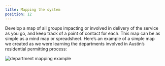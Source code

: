```yaml
---
title: Mapping the system
position: 12
---
```


Develop a map of all groups impacting or involved in delivery of the service as you go, and keep track of a point of contact for each. This map can be as simple as a mind map or spreadsheet. Here’s an example of a simple map we created as we were learning the departments involved in Austin’s residential permitting process:

![department mapping example](https://cityofaustin.github.io/digital-services-engagement-guide/assets/img/image_0.jpg)
